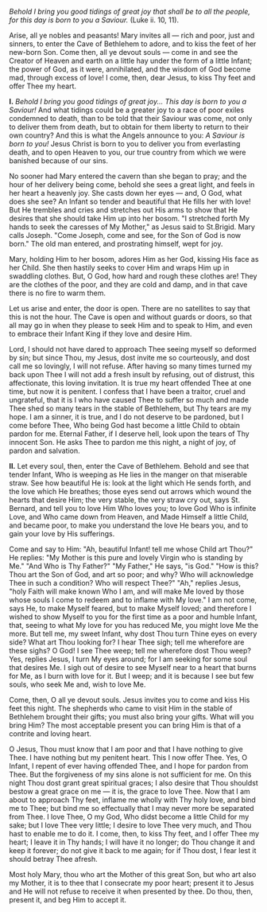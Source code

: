 
*Behold I bring you good tidings of great joy that shall be to all the people, for this day is born to you a Saviour.* (Luke ii. 10, 11).

Arise, all ye nobles and peasants! Mary invites all — rich and poor, just and sinners, to enter the Cave of Bethlehem to adore, and to kiss the feet of her new-born Son. Come then, all ye devout souls — come in and see the Creator of Heaven and earth on a little hay under the form of a little Infant; the power of God, as it were, annihilated, and the wisdom of God become mad, through excess of love! I come, then, dear Jesus, to kiss Thy feet and offer Thee my heart.

**I\.** *Behold I bring you good tidings of great joy... This day is born to you a Saviour!* And what tidings could be a greater joy to a race of poor exiles condemned to death, than to be told that their Saviour was come, not only to deliver them from death, but to obtain for them liberty to return to their own country? And this is what the Angels announce to you: *A Saviour is born to you!* Jesus Christ is born to you to deliver you from everlasting death, and to open Heaven to you, our true country from which we were banished because of our sins.

No sooner had Mary entered the cavern than she began to pray; and the hour of her delivery being come, behold she sees a great light, and feels in her heart a heavenly joy. She casts down her eyes — and, O God, what does she see? An Infant so tender and beautiful that He fills her with love! But He trembles and cries and stretches out His arms to show that He desires that she should take Him up into her bosom. \"I stretched forth My hands to seek the caresses of My Mother,\" as Jesus said to St.Brigid. Mary calls Joseph. \"Come Joseph, come and see, for the Son of God is now born.\" The old man entered, and prostrating himself, wept for joy.

Mary, holding Him to her bosom, adores Him as her God, kissing His face as her Child. She then hastily seeks to cover Him and wraps Him up in swaddling clothes. But, O God, how hard and rough these clothes are! They are the clothes of the poor, and they are cold and damp, and in that cave there is no fire to warm them.

Let us arise and enter, the door is open. There are no satellites to say that this is not the hour. The Cave is open and without guards or doors, so that all may go in when they please to seek Him and to speak to Him, and even to embrace their Infant King if they love and desire Him.

Lord, I should not have dared to approach Thee seeing myself so deformed by sin; but since Thou, my Jesus, dost invite me so courteously, and dost call me so lovingly, I will not refuse. After having so many times turned my back upon Thee I will not add a fresh insult by refusing, out of distrust, this affectionate, this loving invitation. It is true my heart offended Thee at one time, but now it is penitent. I confess that I have been a traitor, cruel and ungrateful, that it is I who have caused Thee to suffer so much and made Thee shed so many tears in the stable of Bethlehem, but Thy tears are my hope. I am a sinner, it is true, and I do not deserve to be pardoned, but I come before Thee, Who being God hast become a little Child to obtain pardon for me. Eternal Father, if I deserve hell, look upon the tears of Thy innocent Son. He asks Thee to pardon me this night, a night of joy, of pardon and salvation.

**II\.** Let every soul, then, enter the Cave of Bethlehem. Behold and see that tender Infant, Who is weeping as He lies in the manger on that miserable straw. See how beautiful He is: look at the light which He sends forth, and the love which He breathes; those eyes send out arrows which wound the hearts that desire Him; the very stable, the very straw cry out, says St. Bernard, and tell you to love Him Who loves you; to love God Who is infinite Love, and Who came down from Heaven, and Made Himself a little Child, and became poor, to make you understand the love He bears you, and to gain your love by His sufferings.

Come and say to Him: \"Ah, beautiful Infant! tell me whose Child art Thou?\" He replies: \"My Mother is this pure and lovely Virgin who is standing by Me.\" \"And Who is Thy Father?\" \"My Father,\" He says, \"is God.\" \"How is this? Thou art the Son of God, and art so poor; and why? Who will acknowledge Thee in such a condition? Who will respect Thee?\" \"Ah,\" replies Jesus, \"holy Faith will make known Who I am, and will make Me loved by those whose souls I come to redeem and to inflame with My love.\" I am not come, says He, to make Myself feared, but to make Myself loved; and therefore I wished to show Myself to you for the first time as a poor and humble Infant, that, seeing to what My love for you has reduced Me, you might love Me the more. But tell me, my sweet Infant, why dost Thou turn Thine eyes on every side? What art Thou looking for? I hear Thee sigh; tell me wherefore are these sighs? O God! I see Thee weep; tell me wherefore dost Thou weep? Yes, replies Jesus, I turn My eyes around; for I am seeking for some soul that desires Me. I sigh out of desire to see Myself near to a heart that burns for Me, as I burn with love for it. But I weep; and it is because I see but few souls, who seek Me and, wish to love Me.

Come, then, O all ye devout souls. Jesus invites you to come and kiss His feet this night. The shepherds who came to visit Him in the stable of Bethlehem brought their gifts; you must also bring your gifts. What will you bring Him? The most acceptable present you can bring Him is that of a contrite and loving heart.

O Jesus, Thou must know that I am poor and that I have nothing to give Thee. I have nothing but my penitent heart. This I now offer Thee. Yes, O Infant, I repent of ever having offended Thee, and I hope for pardon from Thee. But the forgiveness of my sins alone is not sufficient for me. On this night Thou dost grant great spiritual graces; I also desire that Thou shouldst bestow a great grace on me — it is, the grace to love Thee. Now that I am about to approach Thy feet, inflame me wholly with Thy holy love, and bind me to Thee; but bind me so effectually that I may never more be separated from Thee. I love Thee, O my God, Who didst become a little Child for my sake; but I love Thee very little; I desire to love Thee very much, and Thou hast to enable me to do it. I come, then, to kiss Thy feet, and I offer Thee my heart; I leave it in Thy hands; I will have it no longer; do Thou change it and keep it forever; do not give it back to me again; for if Thou dost, I fear lest it should betray Thee afresh.

Most holy Mary, thou who art the Mother of this great Son, but who art also my Mother, it is to thee that I consecrate my poor heart; present it to Jesus and He will not refuse to receive it when presented by thee. Do thou, then, present it, and beg Him to accept it.

